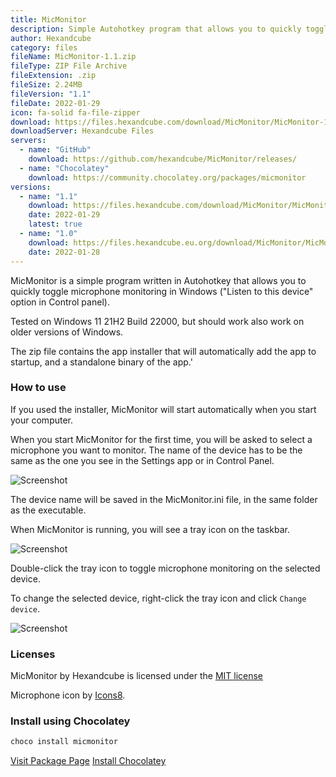 ```yaml
---
title: MicMonitor
description: Simple Autohotkey program that allows you to quickly toggle Microphone from the taskbar
author: Hexandcube
category: files
fileName: MicMonitor-1.1.zip
fileType: ZIP File Archive
fileExtension: .zip
fileSize: 2.24MB
fileVersion: "1.1"
fileDate: 2022-01-29
icon: fa-solid fa-file-zipper
download: https://files.hexandcube.com/download/MicMonitor/MicMonitor-1.1.zip
downloadServer: Hexandcube Files
servers:
  - name: "GitHub"
    download: https://github.com/hexandcube/MicMonitor/releases/
  - name: "Chocolatey"
    download: https://community.chocolatey.org/packages/micmonitor
versions:
  - name: "1.1"
    download: https://files.hexandcube.com/download/MicMonitor/MicMonitor-1.1.zip
    date: 2022-01-29
    latest: true
  - name: "1.0"
    download: https://files.hexandcube.eu.org/download/MicMonitor/MicMonitor-1.0.zip
    date: 2022-01-28
---
```


MicMonitor is a simple program written in Autohotkey that allows you to quickly toggle microphone monitoring in Windows ("Listen to this device" option in Control panel).

Tested on Windows 11 21H2 Build 22000, but should work also work on older versions of Windows.

The zip file contains the app installer that will automatically add the app to startup, and a standalone binary of the app.'

### How to use

If you used the installer, MicMonitor will start automatically when you start your computer.

When you start MicMonitor for the first time, you will be asked to select a microphone you want to monitor.
The name of the device has to be the same as the one you see in the Settings app or in Control Panel. 

![Screenshot](https://i.imgur.com/tvQljCS.png)

The device name will be saved in the MicMonitor.ini file, in the same folder as the executable.

When MicMonitor is running, you will see a tray icon on the taskbar.

![Screenshot](https://i.imgur.com/QxYtgDa.png)

Double-click the tray icon to toggle microphone monitoring on the selected device.

To change the selected device, right-click the tray icon and click `Change device`.

![Screenshot](https://i.imgur.com/6ug5khU.png)

### Licenses

MicMonitor by Hexandcube is licensed under the [MIT license](https://github.com/hexandcube/MicMonitor/blob/master/LICENSE)

Microphone icon by [Icons8](https://icons8.com/).

### Install using Chocolatey

```powershell
choco install micmonitor
```

<a class="btn btn-inverted" href="https://community.chocolatey.org/packages/micmonitor" target="_blank"><i class="fas fa-external-link-alt"></i> Visit Package Page</a>
<a class="btn" href="https://chocolatey.org/install" target="_blank"><i class="fas fa-download"></i> Install Chocolatey</a>

